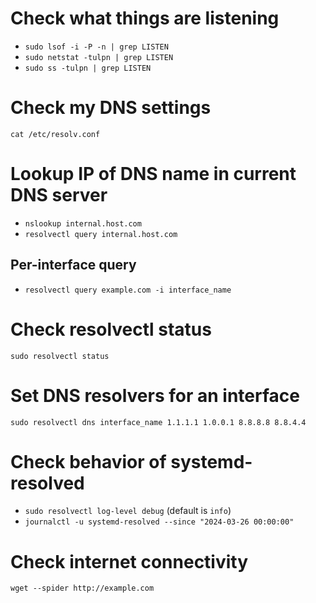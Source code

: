 # Check what things are listening
- `sudo lsof -i -P -n | grep LISTEN`
- `sudo netstat -tulpn | grep LISTEN`
- `sudo ss -tulpn | grep LISTEN`

# Check my DNS settings
`cat /etc/resolv.conf`

# Lookup IP of DNS name in current DNS server
- `nslookup internal.host.com`
- `resolvectl query internal.host.com`
## Per-interface query
- `resolvectl query example.com -i interface_name`

# Check resolvectl status
`sudo resolvectl status`

# Set DNS resolvers for an interface
`sudo resolvectl dns interface_name 1.1.1.1 1.0.0.1 8.8.8.8 8.8.4.4`

# Check behavior of systemd-resolved 
- `sudo resolvectl log-level debug` (default is `info`)
- `journalctl -u systemd-resolved --since "2024-03-26 00:00:00"`

# Check internet connectivity
`wget --spider http://example.com`
